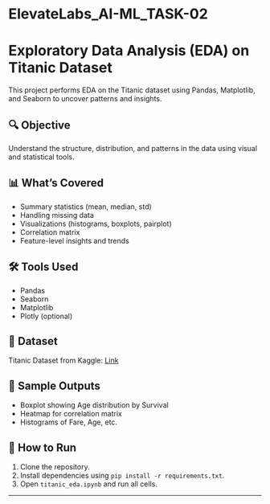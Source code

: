# ElevateLabs_AI-ML_TASK-02
# Exploratory Data Analysis (EDA) on Titanic Dataset
This project performs EDA on the Titanic dataset using Pandas, Matplotlib, and Seaborn to uncover patterns and insights.

## 🔍 Objective
Understand the structure, distribution, and patterns in the data using visual and statistical tools.

## 📊 What’s Covered
- Summary statistics (mean, median, std)
- Handling missing data
- Visualizations (histograms, boxplots, pairplot)
- Correlation matrix
- Feature-level insights and trends

## 🛠 Tools Used
- Pandas
- Seaborn
- Matplotlib
- Plotly (optional)

## 📁 Dataset
Titanic Dataset from Kaggle: [Link](https://www.kaggle.com/datasets/yasserh/titanic-dataset)

## 📸 Sample Outputs
- Boxplot showing Age distribution by Survival
- Heatmap for correlation matrix
- Histograms of Fare, Age, etc.

## 📌 How to Run
1. Clone the repository.
2. Install dependencies using `pip install -r requirements.txt`.
3. Open `titanic_eda.ipynb` and run all cells.

---
